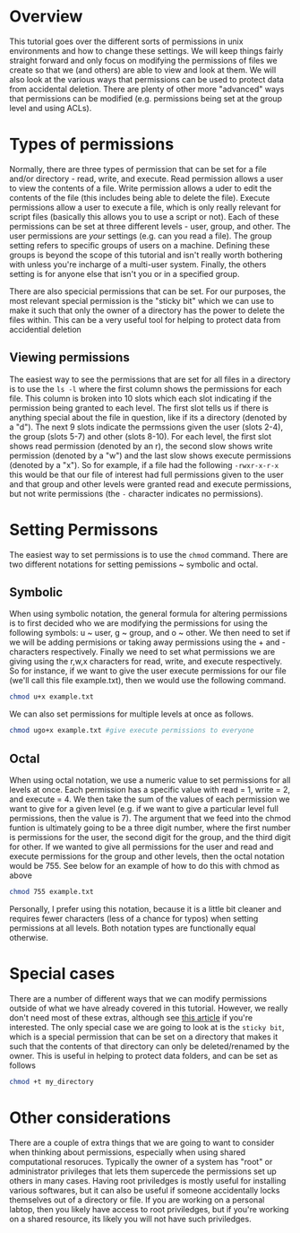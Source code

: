 # Overview #
This tutorial goes over the different sorts of permissions in unix environments and how to change these settings. We will keep things fairly straight forward and only focus on modifying the permissions of files we create so that we (and others) are able to view and look at them. We will also look at the various ways that permissions can be used to protect data from accidental deletion. There are plenty of other more "advanced" ways that permissions can be modified (e.g. permissions being set at the group level and using ACLs).

# Types of permissions #
Normally, there are three types of permission that can be set for a file and/or directory - read, write, and execute. Read permission allows a user to view the contents of a file. Write permission allows a uder to edit the contents of the file (this includes being able to delete the file). Execute permissions allow a user to execute a file, which is only really relevant for script files (basically this allows you to use a script or not). Each of these permissions can be set at three different levels - user, group, and other. The user permissions are *your* settings (e.g. can you read a file). The group setting refers to specific groups of users on a machine. Defining these groups is beyond the scope of this tutorial and isn't really worth bothering with unless you're incharge of a multi-user system. Finally, the others setting is for anyone else that isn't you or in a specified group. 

There are also specicial permissions that can be set. For our purposes, the most relevant special permission is the "sticky bit" which we can use to make it such that only the owner of a directory has the power to delete the files within. This can be a very useful tool for helping to protect data from accidential deletion 

## Viewing permissions ##
The easiest way to see the permissions that are set for all files in a directory is to use the `ls -l` where the first column shows the permissions for each file. This column is broken into 10 slots which each slot indicating if the permission being granted to each level. The first slot tells us if there is anything special about the file in question, like if its a directory (denoted by a "d"). The next 9 slots indicate the permssions given the user (slots 2-4), the group (slots 5-7) and other (slots 8-10). For each level, the first slot shows read permission (denoted by an r), the second slow shows write permission (denoted by a "w") and the last slow shows execute permissions (denoted by a "x"). So for example, if a file had the following `-rwxr-x-r-x` this would be that our file of interest had full permissions given to the user and that group and other levels were granted read and execute permissions, but not write permissions (the `-` character indicates no permissions). 
# Setting Permissons #
The easiest way to set permissions is to use the `chmod` command. There are two different notations for setting pemissions ~ symbolic and octal. 
## Symbolic ##
When using symbolic notation, the general formula for altering permissions is to first decided who we are modifying the permissions for using the following symbols: u ~ user, g ~ group, and o ~ other. We then need to set if we will be adding permisions or taking away permissions using the + and - characters respectively. Finally we need to set what permissions we are giving using the r,w,x characters for read, write, and execute respectively. So for instance, if we want to give the user execute permissions for our file (we'll call this file example.txt), then we would use the following command. 
```bash
chmod u+x example.txt
```

We can also set permissions for multiple levels at once as follows.
```bash
chmod ugo+x example.txt #give execute permissions to everyone
```

## Octal ##
When using octal notation, we use a numeric value to set permissions for all levels at once. Each permission has a specific value with read = 1, write = 2, and execute = 4. We then take the sum of the values of each permission we want to give for a given level (e.g. if we want to give a particular level full permissions, then the value is 7). The argument that we feed into the chmod funtion is ultimately going to be a three digit number, where the first number is permissions for the user, the second digit for the group, and the third digit for other. If we wanted to give all permissions for the user and read and execute permissions for the group and other levels, then the octal notation would be 755. See below for an example of how to do this with chmod as above

```bash
chmod 755 example.txt
```

Personally, I prefer using this notation, because it is a little bit cleaner and requires fewer characters (less of a chance for typos) when setting permissions at all levels. Both notation types are functionally equal otherwise.
# Special cases #
There are a number of different ways that we can modify permissions outside of what we have already covered in this tutorial. However, we really don't need most of these extras, although see [this article](https://www.geeksforgeeks.org/set-file-permissions-linux/) if you're interested. The only special case we are going to look at is the `sticky bit`, which is a special permission that can be set on a directory that makes it such that the contents of that directory can only be deleted/renamed by the owner. This is useful in helping to protect data folders, and can be set as follows 
```bash
chmod +t my_directory
```

# Other considerations #
There are a couple of extra things that we are going to want to consider when thinking about permissions, especially when using shared computational resoruces. Typically the owner of a system has "root" or administrator privileges that lets them supercede the permissions set up others in many cases. Having root priviledges is mostly useful for installing various softwares, but it can also be useful if someone accidentally locks themselves out of a directory or file. If you are working on a personal labtop, then you likely have access to root priviledges, but if you're working on a shared resource, its likely you will not have such priviledges.  
